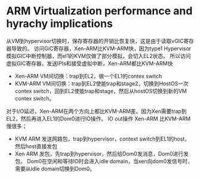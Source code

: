 # ARM Virtualization performance and hyrachy implications

从VM到hypervisor切换时，保存寄存器的开销比恢复快，这是由于读取vGIC寄存器导致的。
访问GiC寄存器，Xen-ARM比KVM-ARM快，因为type1 Hypervisor模拟GIC中断控制器，而el1的KVM仅做了部分模拟，会切入EL2状态。
所以访问虚拟GIC寄存器，发送IPIs和接受虚拟中断，Xen-ARM都比KVM-ARM快


- Xen-ARM VM间切换：trap到EL2，做一个EL1的contex switch
- KVM-ARM VM间切换：trap到EL2使能trap和stage2，切换到HostOS一次contex switch，回到EL2使能trap和stage，然后从hostOS切换到新的VM contex switch。

对于I/O延迟，Xen-ARM在两个方向上都比KVM-ARM差。因为Xen需要trap到EL2，然后再进入EL1的Dom0进行IO操作。
IO out操作 Xen-ARM 比KVM-ARM慢很多；
- KVM ARM 发送网路包，trap到hypervisor，context switch到EL1的host，然后host直接发包
- Xen ARM 发包，先trap到hypervisor，然后给Dom0发消息，Dom0进行发包。
  Dom0在空闲和等待IO时会进入idle domain，当xen向dom0发信号时，需要从idle domain切换到Dom0。
  
  
